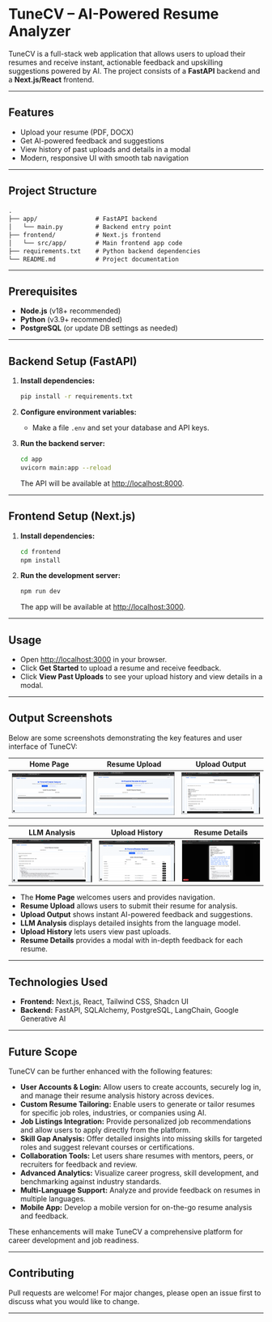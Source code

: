 # TuneCV – AI-Powered Resume Analyzer

TuneCV is a full-stack web application that allows users to upload their resumes and receive instant, actionable feedback and upskilling suggestions powered by AI. The project consists of a **FastAPI** backend and a **Next.js/React** frontend.

---

## Features

- Upload your resume (PDF, DOCX)
- Get AI-powered feedback and suggestions
- View history of past uploads and details in a modal
- Modern, responsive UI with smooth tab navigation

---

## Project Structure

```
.
├── app/                # FastAPI backend
│   └── main.py         # Backend entry point
├── frontend/           # Next.js frontend
│   └── src/app/        # Main frontend app code
├── requirements.txt    # Python backend dependencies
└── README.md           # Project documentation
```

---

## Prerequisites

- **Node.js** (v18+ recommended)
- **Python** (v3.9+ recommended)
- **PostgreSQL** (or update DB settings as needed)

---

## Backend Setup (FastAPI)

1. **Install dependencies:**
   ```bash
   pip install -r requirements.txt
   ```

2. **Configure environment variables:**
   - Make a file `.env` and set your database and API keys.
     

3. **Run the backend server:**
   ```bash
   cd app
   uvicorn main:app --reload
   ```
   The API will be available at [http://localhost:8000](http://localhost:8000).

---

## Frontend Setup (Next.js)

1. **Install dependencies:**
   ```bash
   cd frontend
   npm install
   ```

2. **Run the development server:**
   ```bash
   npm run dev
   ```
   The app will be available at [http://localhost:3000](http://localhost:3000).

---

## Usage

- Open [http://localhost:3000](http://localhost:3000) in your browser.
- Click **Get Started** to upload a resume and receive feedback.
- Click **View Past Uploads** to see your upload history and view details in a modal.

---

## Output Screenshots

Below are some screenshots demonstrating the key features and user interface of TuneCV:

| Home Page | Resume Upload | Upload Output |
|-----------|--------------|---------------|
| ![Home Page](docs/output_images/homepage.png) | ![Resume Upload](docs/output_images/resume_upload.png) | ![Upload Output](docs/output_images/resume_upload_output.png) |

| LLM Analysis | Upload History | Resume Details |
|--------------|---------------|----------------|
| ![LLM Analysis](docs/output_images/llm_analysis.png) | ![Upload History](docs/output_images/resume_upload_history.png) | ![Resume Details](docs/output_images/uploaded_resume_details.png) |

- The **Home Page** welcomes users and provides navigation.
- **Resume Upload** allows users to submit their resume for analysis.
- **Upload Output** shows instant AI-powered feedback and suggestions.
- **LLM Analysis** displays detailed insights from the language model.
- **Upload History** lets users view past uploads.
- **Resume Details** provides a modal with in-depth feedback for each resume.

---

## Technologies Used

- **Frontend:** Next.js, React, Tailwind CSS, Shadcn UI
- **Backend:** FastAPI, SQLAlchemy, PostgreSQL, LangChain, Google Generative AI

---

## Future Scope

TuneCV can be further enhanced with the following features:

- **User Accounts & Login:** Allow users to create accounts, securely log in, and manage their resume analysis history across devices.
- **Custom Resume Tailoring:** Enable users to generate or tailor resumes for specific job roles, industries, or companies using AI.
- **Job Listings Integration:** Provide personalized job recommendations and allow users to apply directly from the platform.
- **Skill Gap Analysis:** Offer detailed insights into missing skills for targeted roles and suggest relevant courses or certifications.
- **Collaboration Tools:** Let users share resumes with mentors, peers, or recruiters for feedback and review.
- **Advanced Analytics:** Visualize career progress, skill development, and benchmarking against industry standards.
- **Multi-Language Support:** Analyze and provide feedback on resumes in multiple languages.
- **Mobile App:** Develop a mobile version for on-the-go resume analysis and feedback.

These enhancements will make TuneCV a comprehensive platform for career development and job readiness.

---

## Contributing

Pull requests are welcome! For major changes, please open an issue first to discuss what you would like to change.

---
